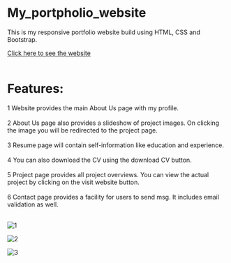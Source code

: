 # My_portpholio_website
This is my responsive portfolio website build using HTML, CSS and Bootstrap.

<a href="https://manishgihub.github.io/My_portpholio_website/">Click here to see the website</a><br><br>

# Features:

1 Website provides the main About Us page with my profile.<br><br>
2 About Us page also provides a slideshow of project images. On clicking the image you will be redirected to the project page.<br><br>
3 Resume page will contain self-information like education and experience.<br><br>
4 You can also download the CV using the download CV button.<br><br>
5 Project page provides all project overviews. You can view the actual project by clicking on the visit website button.<br><br>
6 Contact page provides a facility for users to send msg. It includes email validation as well.<br><br>

![1](https://github.com/ManishGihub/My_portpholio_website/assets/102681545/ca350442-3c34-4048-bd45-2429a51f311c)

![2](https://github.com/ManishGihub/My_portpholio_website/assets/102681545/d25f80a1-628c-4343-9839-47021dced8f7)

![3](https://github.com/ManishGihub/My_portpholio_website/assets/102681545/45825d44-fcbe-4ca3-b373-9be2ffb25291)
